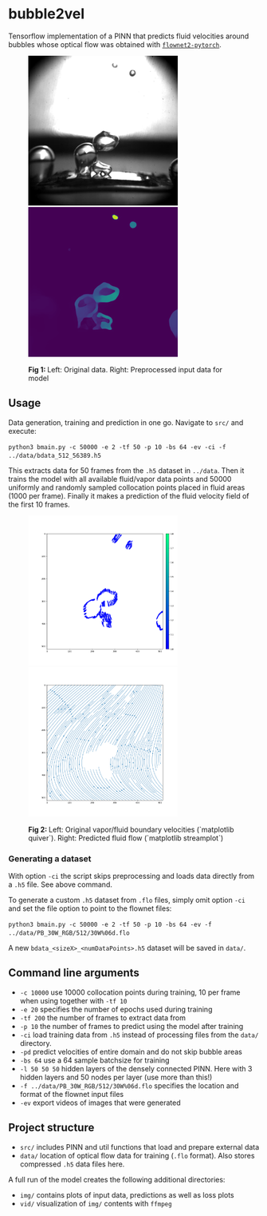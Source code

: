 # bubble2vel

Tensorflow implementation of a PINN that predicts fluid velocities around
bubbles whose optical flow was obtained with
[`flownet2-pytorch`](https://github.com/NVIDIA/flownet2-pytorch).

<figure>
<p float="left">
<img src="img/docs/raw_0000.png" width="300" />
<img src="img/docs/magnitude_0000.png" width="300" />
</p>
<figcaption align = "left">
  <b>Fig 1: </b>Left: Original data. Right: Preprocessed input data for model
</figcaption>
</figure>

## Usage

Data generation, training and prediction in one go. Navigate to `src/` and execute:

`python3 bmain.py -c 50000 -e 2 -tf 50 -p 10 -bs 64 -ev -ci -f ../data/bdata_512_56389.h5`

This extracts data for 50 frames from the `.h5` dataset in `../data`. Then it
trains the model with all available fluid/vapor data points and 50000 uniformly
and randomly sampled collocation points placed in fluid areas (1000 per frame).
Finally it makes a prediction of the fluid velocity field of the first 10 frames.

<figure>
<p float="left">
<img width="300" alt="Original velocities" src="img/docs/origvels_0000.png"/>
  <img width="300" alt="Predicted velocities" src="img/docs/predvels_stream_0000.png"/>
</p>
<figcaption align = "left">
  <b>Fig 2: </b>Left: Original vapor/fluid boundary velocities
    (`matplotlib quiver`). Right: Predicted fluid flow (`matplotlib streamplot`)
</figcaption>
</figure>

### Generating a dataset

With option `-ci` the script skips preprocessing and loads data directly from a
`.h5` file. See above command.

To generate a custom `.h5` dataset from `.flo` files, simply omit option `-ci`
and set the file option to point to the flownet files:

`python3 bmain.py -c 50000 -e 2 -tf 50 -p 10 -bs 64 -ev -f ../data/PB_30W_RGB/512/30W%06d.flo`

A new `bdata_<sizeX>_<numDataPoints>.h5` dataset will be saved in `data/`.

## Command line arguments

* `-c 10000` use 10000 collocation points during training, 10 per frame when using together with `-tf 10`
* `-e 20` specifies the number of epochs used during training
* `-tf 200` the number of frames to extract data from
* `-p 10` the number of frames to predict using the model after training
* `-ci` load training data from `.h5` instead of processing files
from the `data/` directory.
* `-pd` predict velocities of entire domain and do not skip bubble areas
* `-bs 64` use a 64 sample batchsize for training
* `-l 50 50 50` hidden layers of the densely connected PINN. Here with 3 hidden layers and 50 nodes per layer (use more than this!)
* `-f ../data/PB_30W_RGB/512/30W%06d.flo`  specifies the location and format of the flownet input files
* `-ev` export videos of images that were generated 

## Project structure
 
* `src/` includes PINN and util functions that load and prepare external data
* `data/` location of optical flow data for training (`.flo` format). Also
stores compressed `.h5` data files here.

A full run of the model creates the following additional directories:

* `img/` contains plots of input data, predictions as well as loss plots
* `vid/` visualization of `img/` contents with `ffmpeg`


